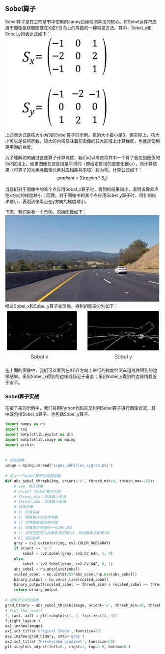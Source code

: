 ## Sobel算子

Sobel算子是在之前章节中使用的canny边缘检测算法的核心。将Sobel运算符应用于图像是获取图像在X或Y方向上的导数的一种常见方法。其中，Sobel_x和Sobel_y的表达式如下：
![Sobel](/assets/55.jpg)

上述表达式是核大小为3的Sobel算子的示例。核的大小最小是3，但实际上，核大小可以是任何奇数。较大的内核意味着在图像的较大区域上计算梯度，也就是使用更平滑的梯度。

为了理解如何通过这些算子计算导致，我们可以考虑将其中一个算子叠加到图像的3x3区域上。如果图像在该区域是平滑的（即给定区域的值变化很小），则计算结果（将算子的元素与图像元素对应相乘并求和）将为零。计算公式如下：
$$
gradient = \sum(region * S_x)
$$

当我们对于图像中的某个点应用Sobel_x算子时，得到的结果越小，表明该像素点在x方向的梯度越小；同理。对于图像中的某个点应用Sobel_y算子时，得到的结果越小，表明该像素点在y方向的梯度越小。

下面，我们来看一个示例，原始图像如下：
![](/assets/56.jpg)
经过Sobel_x和Sobel_y算子处理后，得到的图像分别如下：
![](/assets/57.jpg)

在上面的图像中，我们可以看到在X和Y方向上进行的梯度检测车道线并得到的边缘结果。采用Sobel_x得到的边缘线趋近于垂直；采用Sobel_y得到的边缘线趋近于水平。

### Sobel算子实战

在接下来的示例中，我们将用Python代码实现利用Sobel算子进行图像滤波，其中既包括Sobel_x算子，也包括Sobel_y算子。

```python
import numpy as np
import cv2
import matplotlib.pyplot as plt
import matplotlib.image as mpimg
import pickle


# 读取图像
image = mpimg.imread('signs_vehicles_xygrad.png')

# 定义一个sobel算子的阈值函数
def abs_sobel_thresh(img, orient='x', thresh_min=0, thresh_max=255):
    # img：输入图像
    # orient：Sobel算子方向
    # thresh_min：滤波最小阈值
    # thresh_max：滤波最大阈值
    # 具体步骤
    # 1) 灰度变换
    # 2) 根据输入方向求导数
    # 3) 对导数的值取绝对值
    # 4) 将像素点的值归一化至0-255
    # 5) 将阈值范围内的像素点设置为1，其他像素点设置为0
    # 6) 返回结果
    gray = cv2.cvtColor(img, cv2.COLOR_RGB2GRAY)
    if orient == 'x':
        sobel = cv2.Sobel(gray, cv2.CV_64F, 1, 0)
    else:
        sobel = cv2.Sobel(gray, cv2.CV_64F, 0, 1)
    abs_sobel = np.absolute(sobel)
    scaled_sobel = np.uint8(255*abs_sobel/np.max(abs_sobel))
    binary_output = np.zeros_like(scaled_sobel)
    binary_output[(scaled_sobel >= thresh_min) & (scaled_sobel <= thresh_max)] = 1
    return binary_output

# 调用定义好的函数
grad_binary = abs_sobel_thresh(image, orient='x', thresh_min=20, thresh_max=100)
# Plot the result
f, (ax1, ax2) = plt.subplots(1, 2, figsize=(24, 9))
f.tight_layout()
ax1.imshow(image)
ax1.set_title('Original Image', fontsize=50)
ax2.imshow(grad_binary, cmap='gray')
ax2.set_title('Thresholded Gradient', fontsize=50)
plt.subplots_adjust(left=0., right=1, top=0.9, bottom=0.)
```











